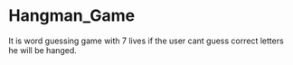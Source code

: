 # Hangman_Game
It is word guessing game with 7 lives if the user cant guess correct letters he will be hanged.
